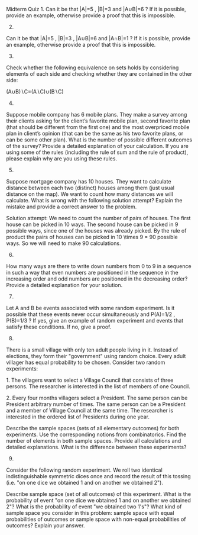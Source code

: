 Midterm Quiz
1.
Can it be that |A|=5
, |B|=3
 and |A∪B|=6
? If it is possible, provide an example, otherwise provide a proof that this is impossible.

2.
Can it be that |A|=5
 , |B|=3
 , |A∪B|=6
 and |A∩B|=1
? If it is possible, provide an example, otherwise provide a proof that this is impossible.

3.
Check whether the following equivalence on sets holds by considering elements of each side and checking whether they are contained in the other side:

(A∪B)∖C=(A∖C)∪(B∖C)


4.
Suppose mobile company has 6 mobile plans. They make a survey among their clients asking for the client’s favorite mobile plan, second favorite plan (that should be different from the first one) and the most overpriced mobile plan in client’s opinion (that can be the same as his two favorite plans, or can be some other plan). What is the number of possible different outcomes of the survey? Provide a detailed explanation of your calculation. If you are using some of the rules (including the rule of sum and the rule of product), please explain why are you using these rules.

5.

Suppose mortgage company has 10 houses. They want to calculate distance between each two (distinct) houses among them (just usual distance on the map). We want to count how many distances we will calculate. What is wrong with the following solution attempt? Explain the mistake and provide a correct answer to the problem.

Solution attempt: We need to count the number of pairs of houses. The first house can be picked in 10 ways. The second house can be picked in 9 possible ways, since one of the houses was already picked. By the rule of product the pairs of houses can be picked in 10 \times 9 = 90 possible ways. So we will need to make 90 calculations.

6.
How many ways are there to write down numbers from 0 to 9 in a sequence in such a way that even numbers are positioned in the sequence in the increasing order and odd numbers are positioned in the decreasing order? Provide a detailed explanation for your solution.

7.
L​et A
 and B
 be events associated with some random experiment. Is it possible that these events never occur simultaneously and P(A)=1/2
, P(B)=1/3
? If yes, give an example of random experiment and events that satisfy these conditions. If no, give a proof.

8.

T​here is a small village with only ten adult people living in it. Instead of elections, they form their "government" using random choice. Every adult villager has equal probability to be chosen. Consider two random experiments:

1​. The villagers want to select a Village Council that consists of three persons. The researcher is interested in the list of members of one Council.

2​. Every four months villagers select a President. The same person can be President arbitrary number of times. The same person can be a President and a member of Village Council at the same time. The researcher is interested in the ordered list of Presidents during one year.

D​escribe the sample spaces (sets of all elementary outcomes) for both experiments. Use the corresponding notions from combinatorics. Find the number of elements in both sample spaces. Provide all calculations and detailed explanations. What is the difference between these experiments?

9.
C​onsider the following random experiment. We roll two identical indistinguishable symmetric dices once and record the result of this tossing (i.e. "on one dice we obtained 1 and on another we obtained 2").

Describe sample space (set of all outcomes) of this experiment. What is the probability of event "on one dice we obtained 1 and on another we obtained 2"? What is the probability of event "we obtained two 1's"? What kind of sample space you consider in this problem: sample space with equal probabilities of outcomes or sample space with non-equal probabilities of outcomes? Explain your answer.
